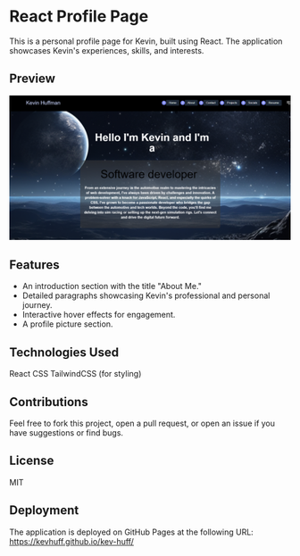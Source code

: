 # React Profile Page

This is a personal profile page for Kevin, built using React. The application showcases Kevin's experiences, skills, and interests.

## Preview

![Screenshot of the profile page](/src/components/assets/portshot.png)



## Features

- An introduction section with the title "About Me."
- Detailed paragraphs showcasing Kevin's professional and personal journey.
- Interactive hover effects for engagement.
- A profile picture section.

## Technologies Used
React
CSS
TailwindCSS (for styling)
## Contributions
Feel free to fork this project, open a pull request, or open an issue if you have suggestions or find bugs.

## License
MIT

## Deployment

The application is deployed on GitHub Pages at the following URL: 
https://kevhuff.github.io/kev-huff/
